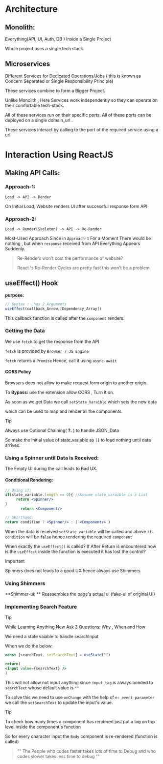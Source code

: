 # Architecture

## Monolith:

Everything(API, UI, Auth, DB ) Inside a Single Project

Whole project uses a single tech stack.

## Microservices

Different Services for Dedicated Operations/Jobs ( this is known as  Concern Separated or Single Responsibility Principle)

These services combine to form a Bigger Project. 

Unlike Monolith , Here Services work independently so they can operate on their comfortable tech-stack.

All of these services run on their specific ports. All of these ports can be deployed on a single domain_url .

These services interact by calling to the port of the required service using a url

# Interaction Using ReactJS

## Making API Calls:

### Approach-1:

`Load -> API -> Render`

On Initial Load, Website renders UI after successful response form API 

### Approach-2:

`Load -> Render(Skeleton) -> API -> Re-Render`

Most-Used Approach Since in `Approach-1` For a Moment There would be nothing , but when `response` received from API Everything Appears Suddenly.

> Re-Renders won't cost the performance of website?
> 
> React 's Re-Render Cycles are pretty fast this won't be a problem 

## useEffect() Hook

**purpose:** 

```js
// Syntax :  has 2 Arguments
useEffect(callback_Arrow,[Dependency_Array])
```

This callback function is called after the `component` renders. 

### Getting the Data

We use `fetch` to get the response from the API 

`fetch` is provided by  `Browser / JS Engine`

`fetch` returns a `Promise` Hence, call it using `async-await`

#### CORS Policy

Browsers does not allow to make request form origin to another origin.

To **Bypass:**  use the extension allow CORS , Turn it on.

As soon as we get Data we call `setState_Varaible` which sets the new data

which can be used to map and render all the components.

> [!TIP]
> 
> Always use Optional Chaining( **?.** )  to handle JSON_Data

So make the initial value of state_variable as `[]` to load nothing until data arrives. 

### Using a Spinner until Data is Received:

The Empty UI during the call leads to Bad UX.

#### Conditional Rendering:

```jsx
// Using if:
if(state_variable.length == 0){ //Assume state_varaible is a List
     return <Spinner/>
} 
       return <Component/> 
```

```jsx
// Shorthand: 
return condition ? <Spinner/> : ( <Component/> )
```

When the data is received `setState_variable` will be called and above `if-condition` will be `false` hence rendering the required `component`

When exactly the  `useEffect()` is called? If After Return is encountered how is the
`useEffect` inside the function is executed it has lost the control?

> [!IMPORTANT]
> 
>  Spinners does not leads to a good UX hence always use Shimmers

### Using Shimmers

**Shimmer-ui: ** Reassembles the page's actual ui (fake-ui  of original UI) 

### Implementing Search Feature

> [!TIP]
> 
> While Learning Anything New Ask 3 Questions: Why , When and How

We need a state vaiable to handle searchInput

When we do the below:

```jsx
const [searchText. setSearchText] = useState("")

return(
<input value={searchText} />
)
```

This will not allow not input anything since `input_tag` is always bonded to `searchText`  whose default value is `""`

To solve this we need to use `onChange` with the help of `e: event parameter` we call the `setSearchText` to update the input's value.

> [!TIP]
> 
> To check how many times a component has rendered just put a log on top level inside the component's function

So for every character input the `Body` component is re-rendered (function is called) 



> "" The People who codes faster takes lots of time to Debug and who codes slower takes less time to debug ""
